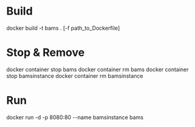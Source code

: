 ﻿# Build
docker build -t bams . [-f path_to_Dockerfile]

# Stop & Remove
docker container stop bams
docker container rm bams
docker container stop bamsinstance
docker container rm bamsinstance

# Run
docker run -d -p 8080:80 --name bamsinstance bams
